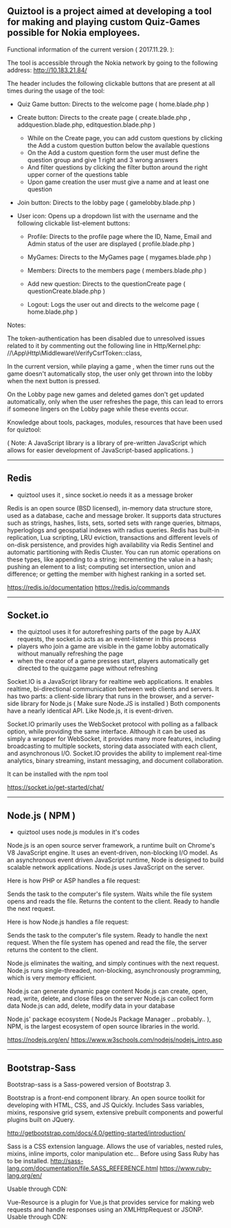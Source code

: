 Quiztool is a project aimed at developing a tool for making and playing custom Quiz-Games possible for Nokia employees.
----------------------------


Functional information of the current version ( 2017.11.29. ):

The tool is accessible through the Nokia network by going to the following address: http://10.183.21.84/

The header includes the following clickable buttons that are present at all times during the usage of the tool: 

- Quiz Game button: Directs to the welcome page 
( home.blade.php )

- Create button: Directs to the create page 
( create.blade.php , addquestion.blade.php, editquestion.blade.php )
	- While on the Create page, you can add custom questions by clicking the Add a custom question button below the available questions	
	- On the Add a custom question form the user must define the question group and give 1 right and 3 wrong answers
	- And filter questions by clicking the filter button around the right upper corner of the questions table
	- Upon game creation the user must give a name and at least one question
	

- Join button: Directs to the lobby page 
( gamelobby.blade.php )

- User icon: Opens up a dropdown list with the username and the following clickable list-element buttons:

	- Profile: Directs to the profile page where the ID, Name, Email and Admin status of the user are displayed 
	( profile.blade.php )
	
	- MyGames: Directs to the MyGames page 
	( mygames.blade.php )
	
	- Members: Directs to the members page 
	( members.blade.php )
	
	- Add new question: Directs to the questionCreate page
	( questionCreate.blade.php )
	
	- Logout: Logs the user out and directs to the welcome page
	( home.blade.php )
	
	
	

Notes:

The token-authentication has been disabled due to unresolved issues related to it by commenting out the 
following line in Http/Kernel.php:  //\App\Http\Middleware\VerifyCsrfToken::class,

In the current version, while playing a game , when the timer runs out the game doesn't automatically stop, 
the user only get thrown into the lobby when the next button is pressed.

On the Lobby page new games and deleted games don't get updated automatically, only when the user refreshes the page, 
this can lead to errors if someone lingers on the Lobby page while these events occur.




Knowledge about tools, packages, modules, resources that have been used for quiztool:

(  Note: A JavaScript library is a library of pre-written JavaScript which allows for easier development of JavaScript-based applications. )

----------------------------
Redis
----------------------------
- quiztool uses it , since socket.io needs it as a message broker


Redis is an open source (BSD licensed), in-memory data structure store, used as a database, 
cache and message broker. It supports data structures such as strings, hashes, lists, sets, 
sorted sets with range queries, bitmaps, hyperloglogs and geospatial indexes with radius queries. 
Redis has built-in replication, Lua scripting, LRU eviction, transactions and different levels of on-disk persistence, 
and provides high availability via Redis Sentinel and automatic partitioning with Redis Cluster.
You can run atomic operations on these types, like appending to a string; incrementing the value in a hash; pushing an element to a list; 
computing set intersection, union and difference; or getting the member with highest ranking in a sorted set.

https://redis.io/documentation
https://redis.io/commands


----------------------------
Socket.io 
----------------------------
 - the quiztool uses it for autorefreshing parts of the page by AJAX requests, the socket.io acts as an event-listener in this process
 - players who join a game are visible in the game lobby automatically without manually refreshing the page
 - when the creator of a game presses start, players automatically get directed to the quizgame page without refreshing

Socket.IO is a JavaScript library for realtime web applications. 
It enables realtime, bi-directional communication between web clients and servers. 
It has two parts: a client-side library that runs in the browser, and a server-side library for Node.js ( Make sure Node.JS is installed ) 
Both components have a nearly identical API. Like Node.js, it is event-driven.

Socket.IO primarily uses the WebSocket protocol with polling as a fallback option, while providing the same interface. 
Although it can be used as simply a wrapper for WebSocket, it provides many more features, including broadcasting to 
multiple sockets, storing data associated with each client, and asynchronous I/O. 
Socket.IO provides the ability to implement real-time analytics, binary streaming, instant messaging, and document collaboration.

It can be installed with the npm tool

https://socket.io/get-started/chat/


----------------------------
Node.js ( NPM )
----------------------------
- quiztool uses node.js modules in it's codes


Node.js is an open source server framework, a runtime built on Chrome's V8 JavaScript engine. It uses an event-driven, non-blocking I/O model. 
As an asynchronous event driven JavaScript runtime, Node is designed to build scalable network applications. 
Node.js uses JavaScript on the server.


Here is how PHP or ASP handles a file request:

Sends the task to the computer's file system.
Waits while the file system opens and reads the file.
Returns the content to the client.
Ready to handle the next request.

Here is how Node.js handles a file request:

Sends the task to the computer's file system.
Ready to handle the next request.
When the file system has opened and read the file, the server returns the content to the client.

Node.js eliminates the waiting, and simply continues with the next request.
Node.js runs single-threaded, non-blocking, asynchronously programming, which is very memory efficient.

Node.js can generate dynamic page content
Node.js can create, open, read, write, delete, and close files on the server
Node.js can collect form data
Node.js can add, delete, modify data in your database

Node.js' package ecosystem ( NodeJs Package Manager .. probably.. ), NPM, is the largest ecosystem of open source libraries in the world.

https://nodejs.org/en/
https://www.w3schools.com/nodejs/nodejs_intro.asp


----------------------------
Bootstrap-Sass
----------------------------

Bootstrap-sass is a Sass-powered version of Bootstrap 3. 

Bootstrap is a front-end component library. 
An open source toolkit for developing with HTML, CSS, and JS Quickly. 
Includes Sass variables, mixins, responsive grid sysem, extensive prebuilt 
components and powerful plugins built on JQuery.

http://getbootstrap.com/docs/4.0/getting-started/introduction/

Sass is a CSS extension language. Allows the use of variables, nested rules, 
mixins, inline imports, color manipulation etc...
Before using Sass Ruby has to be installed.
http://sass-lang.com/documentation/file.SASS_REFERENCE.html
https://www.ruby-lang.org/en/

Usable through CDN:
<script src="https://maxcdn.bootstrapcdn.com/bootstrap/3.3.7/js/bootstrap.min.js</script>
<script src="https://maxcdn.bootstrapcdn.com/bootstrap/3.3.7/css/bootstrap.min.css</script>

----------------------------
Gulp
----------------------------

Gulp solves the problem of repetition.
Gulp is a javascript TASK RUNNER that lets you automate tasks such as:
-Bundling and minifying libraries and stylesheets.
-Refreshing your browser when you save a file.
-Quickly running unit tests
-Running code analysis
-Less/Sass to CSS compilation
-Copying modified files to an output directory

API	       	-	Purpose
gulp.task	-	Define a task
gulp.src	-	Read files in
gulp.dest	-	Write files out
gulp.watch	-	Watch files for changes

http://brandonclapp.com/what-is-gulp-js-and-why-use-it/
https://scotch.io/tutorials/automate-your-tasks-easily-with-gulp-js

----------------------------
Laravel Elixir
----------------------------

A TASK RUNNER built as a wrapper around Gulp / built on top of Gulp.
Laravel Elixir provides a clean, fluent API for defining basic Gulp tasks for your Laravel application.
Elixir supports common CSS and JavaScript pre-processors like Sass and Webpack. 
Using method chaining, Elixir allows you to fluently define your asset pipeline.
One could define their own gulp tasks and add it to elixir.

https://laravel.com/docs/5.3/elixir

----------------------------
jQuery
----------------------------

jQuery is a fast, small, and feature-rich JavaScript library. 
It makes things like HTML document traversal and manipulation, event handling, 
animation, and Ajax much simpler with an easy-to-use API 
that works across a multitude of browsers.

https://jquery.com/     ( A Brief Look after the middle of the page should contain useful examples about it's usage )

----------------------------
Lodash 
- the quiztool includes Lodash but doesn't actually use it
----------------------------

A modern JavaScript utility library delivering modularity, performance & extras. 
Lodash makes JavaScript easier by taking the hassle out of working with arrays, numbers, objects, strings, etc.

Lodash’s modular methods are great for:
-Iterating arrays, objects, & strings
-Manipulating & testing values
-Creating composite functions

In other words Lodash is a JavaScript library which   provides utility functions / has a group of general purpose utilities 
for common programming tasks.

https://lodash.com/
https://en.wikipedia.org/wiki/Lodash

----------------------------
Vue
- the quiztool includes Lodash but doesn't actually use it
----------------------------

Vue is a progressive framework for building user interfaces. 
Unlike other monolithic frameworks, Vue is designed from the ground up to be incrementally adoptable. 
The core library is focused on the view layer only, and is easy to pick up and integrate with other libraries or existing projects. 
Also perfectly capable of powering sophisticated Single-Page Applications 
when used in combination with modern tooling and supporting libraries.

https://vuejs.org/v2/guide/index.html

Usable through CDN:
<script src="https://cdn.jsdelivr.net/npm/vue</script>

Vue-Resource is a plugin for Vue.js that provides service for making web requests
and handle responses using an XMLHttpRequest or JSONP.
Usable through CDN:
<script src="https://cdn.jsdelivr.net/npm/vue-resource@1.3.4"></script>






